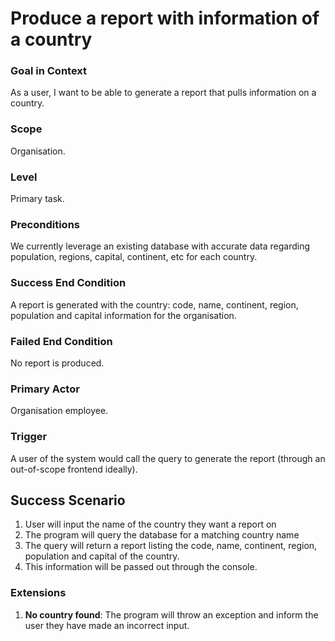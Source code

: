 # Produce a report with information of a country

### Goal in Context

As a user, I want to be able to generate a report that pulls information on a country.

### Scope

Organisation.

### Level

Primary task.

### Preconditions

We currently leverage an existing database with accurate data regarding population, regions, capital, continent, etc for each country.

### Success End Condition

A report is generated with the country: code, name, continent, region, population and capital information for the organisation.

### Failed End Condition

No report is produced.

### Primary Actor

Organisation employee.

### Trigger

A user of the system would call the query to generate the report (through an out-of-scope frontend ideally).

## Success Scenario

1. User will input the name of the country they want a report on
2. The program will query the database for a matching country name
3. The query will return a report listing the code, name, continent, region, population and capital of the country.
4. This information will be passed out through the console.

### Extensions
1. **No country found**: The program will throw an exception and inform the user they have made an incorrect input.